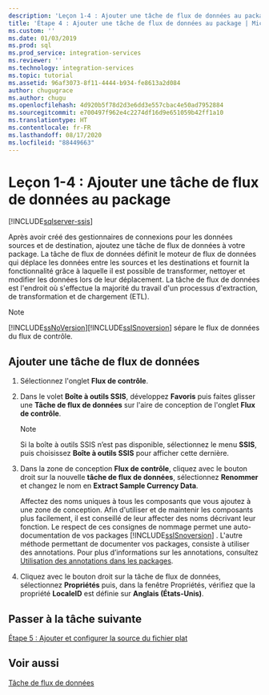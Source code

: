 ```yaml
---
description: 'Leçon 1-4 : Ajouter une tâche de flux de données au package'
title: 'Étape 4 : Ajouter une tâche de flux de données au package | Microsoft Docs'
ms.custom: ''
ms.date: 01/03/2019
ms.prod: sql
ms.prod_service: integration-services
ms.reviewer: ''
ms.technology: integration-services
ms.topic: tutorial
ms.assetid: 96af3073-8f11-4444-b934-fe8613a2d084
author: chugugrace
ms.author: chugu
ms.openlocfilehash: 4d920b5f78d2d3e6dd3e557cbac4e50ad7952884
ms.sourcegitcommit: e700497f962e4c2274df16d9e651059b42ff1a10
ms.translationtype: HT
ms.contentlocale: fr-FR
ms.lasthandoff: 08/17/2020
ms.locfileid: "88449663"
---
```

# <a name="lesson-1-4-add-a-data-flow-task-to-the-package"></a>Leçon 1-4 : Ajouter une tâche de flux de données au package

[!INCLUDE[sqlserver-ssis](../includes/applies-to-version/sqlserver-ssis.md)]



Après avoir créé des gestionnaires de connexions pour les données sources et de destination, ajoutez une tâche de flux de données à votre package. La tâche de flux de données définit le moteur de flux de données qui déplace les données entre les sources et les destinations et fournit la fonctionnalité grâce à laquelle il est possible de transformer, nettoyer et modifier les données lors de leur déplacement. La tâche de flux de données est l'endroit où s'effectue la majorité du travail d'un processus d'extraction, de transformation et de chargement (ETL).  
  
> [!NOTE]  
> [!INCLUDE[ssNoVersion](../includes/ssnoversion-md.md)][!INCLUDE[ssISnoversion](../includes/ssisnoversion-md.md)] sépare le flux de données du flux de contrôle.  
  
## <a name="add-a-data-flow-task"></a>Ajouter une tâche de flux de données  
  
1.  Sélectionnez l'onglet **Flux de contrôle**.  
  
2.  Dans le volet **Boîte à outils SSIS**, développez **Favoris** puis faites glisser une **Tâche de flux de données** sur l'aire de conception de l'onglet **Flux de contrôle**.  
  
    > [!NOTE]  
    > Si la boîte à outils SSIS n’est pas disponible, sélectionnez le menu **SSIS**, puis choisissez **Boîte à outils SSIS** pour afficher cette dernière.  

3.  Dans la zone de conception **Flux de contrôle**, cliquez avec le bouton droit sur la nouvelle **tâche de flux de données**, sélectionnez **Renommer** et changez le nom en **Extract Sample Currency Data**.  
  
    Affectez des noms uniques à tous les composants que vous ajoutez à une zone de conception. Afin d'utiliser et de maintenir les composants plus facilement, il est conseillé de leur affecter des noms décrivant leur fonction. Le respect de ces consignes de nommage permet une auto-documentation de vos packages [!INCLUDE[ssISnoversion](../includes/ssisnoversion-md.md)] . L'autre méthode permettant de documenter vos packages, consiste à utiliser des annotations. Pour plus d’informations sur les annotations, consultez [Utilisation des annotations dans les packages](../integration-services/use-annotations-in-packages.md).  
  
4.  Cliquez avec le bouton droit sur la tâche de flux de données, sélectionnez **Propriétés** puis, dans la fenêtre Propriétés, vérifiez que la propriété **LocaleID** est définie sur **Anglais (États-Unis)**.  
  
## <a name="go-to-next-task"></a>Passer à la tâche suivante
[Étape 5 : Ajouter et configurer la source du fichier plat](../integration-services/lesson-1-5-adding-and-configuring-the-flat-file-source.md)  
  
## <a name="see-also"></a>Voir aussi  
[Tâche de flux de données](../integration-services/control-flow/data-flow-task.md)  
  
  
  
